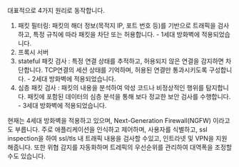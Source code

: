 대표적으로 4가지 원리로 동작합니다. 

1. 패킷 필터링: 패킷의 해더 정보(목적지 IP, 포트 번호 등)를 기반으로 트래픽을 검사하고, 특정 규칙에 따라 패킷을 차단 또는 허용합니다. - 1세대 방화벽에 적용되었습니다.
2. 프록시 서버
3. stateful 패킷 검사 : 특정 연결 상태를 추적하고, 허용되지 않은 연결을 감지하면 차단합니다. TCP연결의 세션 상태를 기억하며, 허용된 연결만 통과시키도록 구성합니다. - 2세대 방화벽에 적용되었습니다.
4. 심층 패킷 검사 : 패킷의 내용을 분석하여 악성 코드나 비정상적인 행위를 탐지합니다. 패킷에 포함된 데이터의 심층 분석을 통해 보다 정교한 보안 검사를 수행합니다. - 3세대 방화벽에 적용되었습니다.

현재는 4세대 방화벽을 적용하고 있으며, Next-Generation Firewall(NGFW) 이라고도 부릅니다.
주로 애플리케이션을 인식하고 제어하며, 사용자를 식별하고, ssl inspection을 하여 ssl/tls 내 트래픽 내용을 검사할 수있고, 인트라넷 및 VPN을 지원해줍니다.
또한 위협 감지를 자동화하며 트레픽의 우선순위를 관리하여 대역폭을 조정할 수도 있습니다.